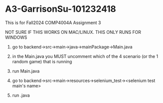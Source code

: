 # A3-GarrisonSu-101232418

This is for Fall2024 COMP4004A Assignment 3

NOT SURE IF THIS WORKS ON MAC/LINUX. THIS ONLY RUNS FOR WINDOWS

1) go to backend->src->main->java->mainPackage->Main.java

2) in the Main.java you MUST uncomment which of the 4 scenario (or the 1 random game) that is running 

3) run Main.java

4) go to backend->src->main->resources->selenium_test-><selenium test main's name>

5) run <Test>.java




